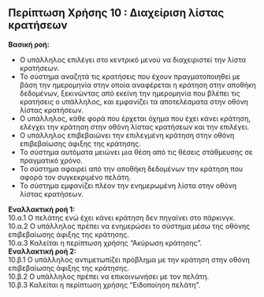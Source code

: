 ## Περίπτωση Χρήσης 10 : Διαχείριση λίστας κρατήσεων ##
**Βασική ροή:**
- Ο υπάλληλος επιλέγει στο κεντρικό μενού να διαχειριστεί την λίστα
κρατήσεων.
- Το σύστημα αναζητά τις κρατήσεις που έχουν πραγματοποιηθεί με βάση την
ημερομηνία στην οποία αναφέρεται η κράτηση στην αποθήκη δεδομένων,
ξεκινώντας από εκείνη την ημερομηνία που βλέπει τις κρατήσεις ο υπάλληλος,
και εμφανίζει τα αποτελέσματα στην οθόνη λίστας κρατήσεων.
- Ο υπάλληλος, κάθε φορά που έρχεται όχημα που έχει κάνει κράτηση, ελέγχει
την κράτηση στην οθόνη λίστας κρατήσεων και την επιλέγει.
- Ο υπάλληλος επιβεβαιώνει την επιλεγμένη κράτηση στην οθόνη
επιβεβαίωσης άφιξης της κράτησης.
- Το σύστημα αυτόματα μειώνει μια θέση από τις θέσεις στάθμευσης σε
πραγματικό χρόνο.
- Το σύστημα αφαιρεί από την αποθήκη δεδομένων την κράτηση που αφορά
τον συγκεκριμένο πελάτη.
- Το σύστημα εμφανίζει πλέον την ενημερωμένη λίστα στην οθόνη λίστας
κρατήσεων.

**Εναλλακτική ροή 1:**  
10.α.1 Ο πελάτης ενώ έχει κάνει κράτηση δεν πηγαίνει στο πάρκινγκ.  
10.α.2 Ο υπάλληλος πρέπει να ενημερώσει το σύστημα μέσω της οθόνης
επιβεβαίωσης άφιξης της κράτησης.  
10.α.3 Καλείται η περίπτωση χρήσης “Ακύρωση κράτησης”.  
**Εναλλακτική ροή 2:**  
10.β.1 Ο υπάλληλος αντιμετωπίζει πρόβλημα με την κράτηση στην οθόνη
επιβεβαίωσης άφιξης της κράτησης.  
10.β.2 Ο υπάλληλος πρέπει να επικοινωνήσει με τον πελάτη.  
10.β.3 Καλείται η περίπτωση χρήσης “Ειδοποίηση πελάτη”.
